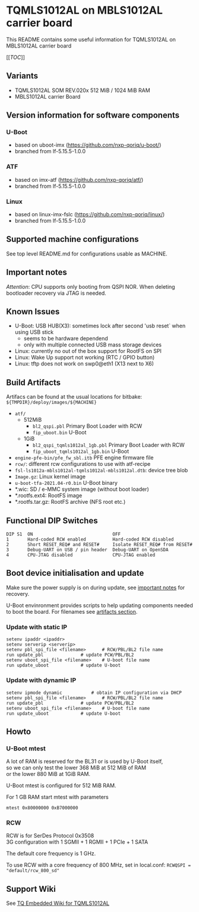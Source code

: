 # TQMLS1012AL on MBLS1012AL carrier board

This README contains some useful information for TQMLS1012AL on MBLS1012AL carrier board

[[_TOC_]]

## Variants

* TQMLS1012AL SOM REV.020x 512 MiB / 1024 MiB RAM 
* MBLS1012AL carrier Board

## Version information for software components

### U-Boot

* based on uboot-imx (https://github.com/nxp-qoriq/u-boot/)
* branched from lf-5.15.5-1.0.0

### ATF

* based on imx-atf (https://github.com/nxp-qoriq/atf/)
* branched from lf-5.15.5-1.0.0

### Linux

* based on linux-imx-fslc (https://github.com/nxp-qoriq/linux/)
* branched from lf-5.15.5-1.0.0

## Supported machine configurations

See top level README.md for configurations usable as MACHINE.

## Important notes

*Attention*: CPU supports only booting from QSPI NOR. When deleting bootloader
recovery via JTAG is needed.

## Known Issues

* U-Boot: USB HUB(X3): sometimes lock after second 'usb reset` when using USB stick
  * seems to be hardware dependend
  * only with multiple connected USB mass storage devices
* Linux: currently no out of the box support for RootFS on SPI
* Linux: Wake Up support not working (RTC / GPIO button)
* Linux: tftp does not work on swp0@eth1 (X13 next to X6)

## Build Artifacts

Artifacs can be found at the usual locations for bitbake:
`${TMPDIR}/deploy/images/${MACHINE}`
* `atf/`
  * 512MiB
    * `bl2_qspi.pbl` Primary Boot Loader with RCW
    * `fip_uboot.bin` U-Boot
  * 1GiB
    * `bl2_qspi_tqmls1012al_1gb.pbl` Primary Boot Loader with RCW
    * `fip_uboot_tqmls1012al_1gb.bin` U-Boot
* `engine-pfe-bin/pfe_fw_sbl.itb` PFE engine firmware file
* `rcw/`: different rcw configurations to use with atf-recipe
* `fsl-ls1012a-mbls1012al-tqmls1012al-mbls1012al.dtb`: device tree blob
* `Image.gz`: Linux kernel image
* `u-boot-tfa-2021.04-r0.bin` U-Boot binary
* \*.wic: SD / e-MMC system image (without boot loader)
* \*.rootfs.ext4: RootFS image
* \*.rootfs.tar.gz: RootFS archive (NFS root etc.)

## Functional DIP Switches

```
DIP S1  ON                              OFF
1       Hard-coded RCW enabled          Hard-coded RCW disabled
2       Short RESET_REQ# and RESET#     Isolate RESET_REQ# from RESET#
3       Debug-UART on USB / pin header  Debug-UART on OpenSDA
4       CPU-JTAG disabled               CPU-JTAG enabled
```

## Boot device initialisation and update

Make sure the power supply is on during update, see [important notes](#important-notes)
for recovery.

U-Boot envinronment provides scripts to help updating components needed to boot
the board. For filenames see [artifacts section](#artifacts).

### Update with static IP

```
setenv ipaddr <ipaddr>
setenv serverip <serverip>
setenv pbl_spi_file <filename>		# RCW/PBL/BL2 file name
run update_pbl				# update PCW/PBL/BL2
setenv uboot_spi_file <filename>	# U-boot file name
run update_uboot			# update U-boot
```

### Update with dynamic IP

```
setenv ipmode dynamic			# obtain IP configuration via DHCP
setenv pbl_spi_file <filename>		# RCW/PBL/BL2 file name
run update_pbl				# update PCW/PBL/BL2
setenv uboot_spi_file <filename>	# U-boot file name
run update_uboot			# update U-boot
```

## Howto

### U-Boot mtest

A lot of RAM is reserved for the BL31 or is used by U-Boot itself,  
so we can only test the lower 368 MiB at 512 MiB of RAM  
or the lower 880 MiB at 1GiB RAM.

U-Boot mtest is configured for 512 MiB RAM.

For 1 GB RAM start mtest with parameters

`mtest 0x80000000 0xB7000000`

### RCW

RCW is for SerDes Protocol 0x3508  
3G configuration with 1 SGMII + 1 RGMII + 1 PCIe + 1 SATA

The default core frequency is 1 GHz.

To use RCW with a core frequency of 800 MHz, set in local.conf:
`RCWQSPI = "default/rcw_800_sd"`

## Support Wiki

See [TQ Embedded Wiki for TQMLS1012AL](https://support.tq-group.com/en/layerscape/tqmls1012al)
